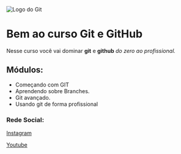 ![Logo do Git](https://enotas.com.br/blog/wp-content/uploads/2021/02/GitHub.jpg)
# Bem ao curso Git e GitHub
Nesse curso você vai dominar **git** e **github** _do zero ao profissional._

## Módulos:
<!-- _Entendendo o que é **git**, aprendendo sobre **respositório**,
trabalhando com **branches**._ -->

<!-- Lista nao ordenada-->
* Começando com GIT
* Aprendendo sobre Branches.
* Git avançado.
* Usando git de forma profissional

<!-- Tipos de titulos -->
<!-- # Titulo <1>

## Titulo <2>

### Titulo <3>
#### Titulo <4>
##### Titulo <5>
###### Titulo <6> -->

### Rede Social:
[Instagram](https://instagram.com/geraldocafe)

[Youtube](https://youtube.com/c/geraldocafe)

